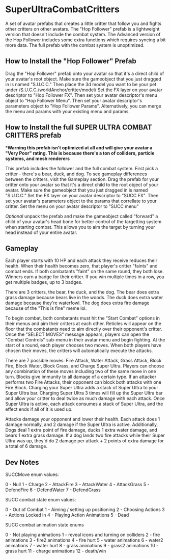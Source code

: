 ﻿# SuperUltraCombatCritters

A set of avatar prefabs that creates a little critter that follow you and fights other critters on other avatars.
The "Hop Follower" prefab is a lightweight version that doesn't include the combat system.
The Advanced version of the Hop Follower includes some extra functions which requires syncing a bit more data.
The full prefab with the combat system is unoptimized.

## How to Install the "Hop Follower" Prefab

Drag the "Hop Follower" prefab onto your avatar so that it's a direct child of your avatar's root object.
Make sure the gameobject that you just dragged in is named "S.U.C.C."
Then place the 3d model you want to be your pet under /S.U.C.C./worldAnchor/critter/model/
Set the FX layer on your avatar descriptor to "Hop Follower FX".
Then set your avatar descriptor's menu object to "Hop Follower Menu".
Then set your avatar descriptor's parameters object to "Hop Follower Params".
Alternatively, you can merge the menu and params with your existing menu and params.

## How to Install the full SUPER ULTRA COMBAT CRITTERS prefab

***Warning this prefab isn't optimized at all and will give your avatar a "Very Poor" rating. This is because there's a ton of colliders, particle systems, and mesh renderers**

This prefab includes the follower and the full combat system.
First pick a critter - there's a bear, duck, and dog. To see gameplay differences between the critters, visit the Gameplay section.
Drag the prefab for your critter onto your avatar so that it's a direct child to the root object of your avatar.
Make sure the gameobject that you just dragged in is named "S.U.C.C."
Set the FX layer on your avatar descriptor to "SUCC FX".
Then set your avatar's parameters object to the params that correllate to your critter.
Set the menu on your avatar descriptor to "SUCC menu"

*Optional* unpack the prefab and make the gameobject called "forward" a child of your avatar's head bone for better control of the targetting system when starting combat.
This allows you to aim the target by turning your head instead of your entire avatar.

## Gameplay

Each player starts with 10 HP and each attack they receive reduces their health.
When their health becomes zero, that player's critter "faints" and combat ends.
If both combatants "faint" on the same round, they both lose.
Winners earn a badge for their critter.
If you win multiple times in a row, you get multiple badges, up to 3 badges.

There are 3 critters, the bear, the duck, and the dog.
The bear does extra grass damage because bears live in the woods.
The duck does extra water damage because they're waterfowl.
The dog does extra fire damage because of the "This is fine" meme lol.

To begin combat, both combatants must hit the "Start Combat" options in their menus and aim their critters at each other.
Reticles will appear on the floor that the combatants need to aim directly over their opponent's critter.
Once the "SELECT MOVES" message appears, players can open the "Combat Controls" sub-menu in their avatar menu and begin fighting.
At the start of a round, each player chooses two moves.
When both players have chosen their moves, the critters will automatically execute the attacks.

There are 7 possible moves: Fire Attack, Water Attack, Grass Attack, Block Fire, Block Water, Block Grass, and Charge Super Ultra.
Players can choose any combination of these moves including two of the same move in one turn.
Blocks give immunity to all damage of a certain type. If an attacker performs two Fire Attacks, their opponent can block both attacks with one Fire Block.
Charging your Super Ultra adds a stack of Super Ultra to your Super Ultra bar.
Charging Super Ultra 3 times will fill up the Super Ultra bar and allow your critter to deal twice as much damage with each attack.
Once Super Ultra is active, each attack consumes a stack of Super Ultra, and the effect ends if all of it is used up.

Attacks damage your opponent and lower their health.
Each attack does 1 damage normally, and 2 damage if the Super Ultra is active.
Additionally, Dogs deal 1 extra point of fire damage, ducks 1 extra water damage, and bears 1 extra grass damage.
If a dog lands two fire attacks while their Super Ultra was up, they'd do 2 damage per attack + 2 points of extra damage for a total of 6 damage.

## Dev Notes

SUCCMove enum values:

0 - Null
1 - Charge
2 - AttackFire
3 - AttackWater
4 - AttackGrass
5 - DefendFire
6 - DefendWater
7 - DefendGrass

SUCC combat state enum values:

0 - Out of Combat
1 - Aiming / setting up positioning
2 - Choosing Actions
3 - Actions Locked in
4 - Playing Action Animations
5 - Dead

SUCC combat animation state enums

0 - Not playing animations
1 - reveal icons and turning on colliders
2 - fire animations
3 - fire2 animations
4 - fire hurt
5 - water animations
6 - water2 animations
7 - water hurt
8 - grass animations
9 - grass2 animations
10 - grass hurt
11 - charge animations
12 - death/win
